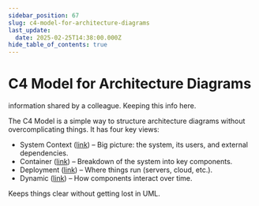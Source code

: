 ```yaml
---
sidebar_position: 67
slug: c4-model-for-architecture-diagrams
last_update:
  date: 2025-02-25T14:38:00.000Z
hide_table_of_contents: true
---
```


# C4 Model for Architecture Diagrams


information shared by a colleague. Keeping this info here.


 


The C4 Model is a simple way to structure architecture diagrams without overcomplicating things. It has four key views:

- System Context ([link](https://c4model.com/diagrams/system-context)) – Big picture: the system, its users, and external dependencies.
- Container ([link](https://c4model.com/diagrams/container)) – Breakdown of the system into key components.
- Deployment ([link](https://c4model.com/diagrams/deployment)) – Where things run (servers, cloud, etc.).
- Dynamic ([link](https://c4model.com/diagrams/dynamic)) – How components interact over time.

Keeps things clear without getting lost in UML.



<figure>
  <img src="/storage/1743700393222.png" alt="" />
  <figcaption>
  
    
  
  </figcaption>
</figure>





      